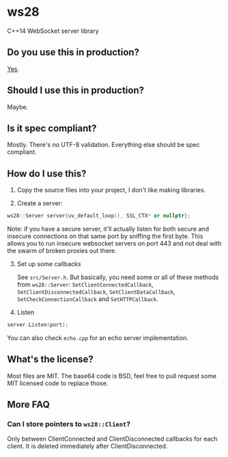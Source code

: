# ws28
C++14 WebSocket server library

## Do you use this in production?

[Yes](https://diep.io/).

## Should I use this in production?

Maybe.

## Is it spec compliant?

Mostly. There's no UTF-8 validation. Everything else should be spec compliant.

## How do I use this?

1. Copy the source files into your project, I don't like making libraries.

2. Create a server:

```c++
ws28::Server server{uv_default_loop(), SSL_CTX* or nullptr};
```

Note: if you have a secure server, it'll actually listen for both secure and insecure connections on that same port
by sniffing the first byte. This allows you to run insecure websocket servers on port 443 and not deal with the swarm
of broken proxies out there.

3. Set up some callbacks

    See `src/Server.h`. But basically, you need some or all of these methods from `ws28::Server`: `SetClientConnectedCallback`, `SetClientDisconnectedCallback`, `SetClientDataCallback`, `SetCheckConnectionCallback` and `SetHTTPCallback`.

4. Listen

```c++
server.Listen(port);
```

You can also check `echo.cpp` for an echo server implementation.

## What's the license?

Most files are MIT. The base64 code is BSD, feel free to pull request some MIT licensed code to replace those.


## More FAQ

### Can I store pointers to `ws28::Client`?

Only between ClientConnected and ClientDisconnected callbacks for each client. It is deleted immediately after ClientDisconnected.
